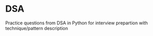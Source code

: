 # DSA
Practice questions from DSA in Python for interview prepartion with technique/pattern description
